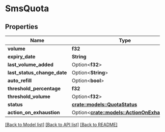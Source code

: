 # SmsQuota

## Properties

Name | Type | Description | Notes
------------ | ------------- | ------------- | -------------
**volume** | **f32** |  | 
**expiry_date** | **String** |  | 
**last_volume_added** | Option<**f32**> |  | [optional]
**last_status_change_date** | Option<**String**> |  | [optional]
**auto_refill** | Option<**bool**> |  | [optional]
**threshold_percentage** | **f32** |  | 
**threshold_volume** | Option<**f32**> |  | [optional]
**status** | [**crate::models::QuotaStatus**](QuotaStatus.md) |  | 
**action_on_exhaustion** | Option<[**crate::models::ActionOnExhaustion**](ActionOnExhaustion.md)> |  | [optional]

[[Back to Model list]](../README.md#documentation-for-models) [[Back to API list]](../README.md#documentation-for-api-endpoints) [[Back to README]](../README.md)



